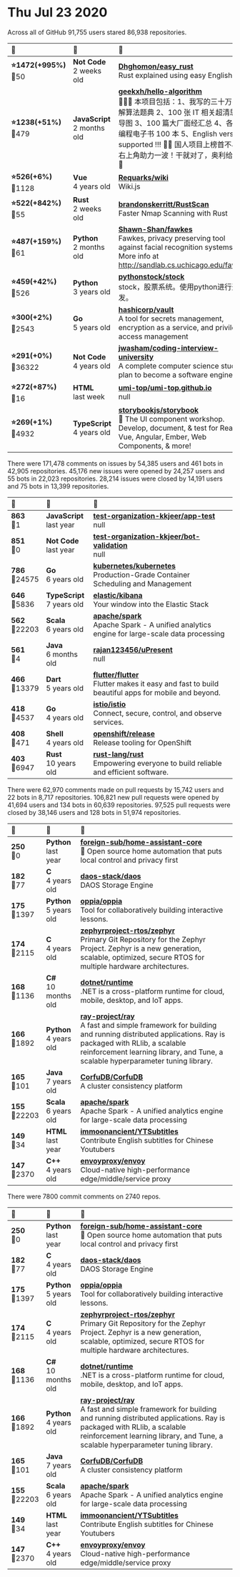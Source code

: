 # Thu Jul 23 2020

Across all of GitHub 91,755 users stared 
86,938 repositories. 

| :page_with_curl: | :calendar: | :page_with_curl: |
| :--- | :--- | :--- |
| **:star:1472(+995%)**<br>:twisted_rightwards_arrows:50 | **Not Code**<br>2 weeks old | **[Dhghomon/easy_rust](https://github.com/Dhghomon/easy_rust)**<br>Rust explained using easy English |
| **:star:1238(+51%)**<br>:twisted_rightwards_arrows:479 | **JavaScript**<br>2 months old | **[geekxh/hello-algorithm](https://github.com/geekxh/hello-algorithm)**<br>🙈🙉🙊 本项目包括：1、我写的三十万字图解算法题典  2、100 张 IT 相关超清思维导图  3、100 篇大厂面经汇总  4、各语言编程电子书 100 本  5、English version supported !!!  🚀🚀 国人项目上榜首不易，右上角助力一波！干就对了，奥利给 ！🚀🚀 |
| **:star:526(+6%)**<br>:twisted_rightwards_arrows:1128 | **Vue**<br>4 years old | **[Requarks/wiki](https://github.com/Requarks/wiki)**<br>Wiki.js | A modern, lightweight and powerful wiki app built on Node.js |
| **:star:522(+842%)**<br>:twisted_rightwards_arrows:55 | **Rust**<br>2 weeks old | **[brandonskerritt/RustScan](https://github.com/brandonskerritt/RustScan)**<br>Faster Nmap Scanning with Rust |
| **:star:487(+159%)**<br>:twisted_rightwards_arrows:61 | **Python**<br>2 months old | **[Shawn-Shan/fawkes](https://github.com/Shawn-Shan/fawkes)**<br>Fawkes, privacy preserving tool against facial recognition systems. More info at http://sandlab.cs.uchicago.edu/fawkes |
| **:star:459(+42%)**<br>:twisted_rightwards_arrows:526 | **Python**<br>3 years old | **[pythonstock/stock](https://github.com/pythonstock/stock)**<br>stock，股票系统。使用python进行开发。 |
| **:star:300(+2%)**<br>:twisted_rightwards_arrows:2543 | **Go**<br>5 years old | **[hashicorp/vault](https://github.com/hashicorp/vault)**<br>A tool for secrets management, encryption as a service, and privileged access management |
| **:star:291(+0%)**<br>:twisted_rightwards_arrows:36322 | **Not Code**<br>4 years old | **[jwasham/coding-interview-university](https://github.com/jwasham/coding-interview-university)**<br>A complete computer science study plan to become a software engineer. |
| **:star:272(+87%)**<br>:twisted_rightwards_arrows:16 | **HTML**<br>last week | **[umi-top/umi-top.github.io](https://github.com/umi-top/umi-top.github.io)**<br>null |
| **:star:269(+1%)**<br>:twisted_rightwards_arrows:4932 | **TypeScript**<br>4 years old | **[storybookjs/storybook](https://github.com/storybookjs/storybook)**<br>📓 The UI component workshop. Develop, document, & test for React, Vue, Angular, Ember, Web Components, & more! |

There were 171,478 comments on issues by 54,385 users and 461 bots in 42,905 repositories.
45,176 new issues were opened by 24,257 users and 55 bots in 22,023 repositories.
28,214 issues were closed by 14,191 users and 75 bots in 13,399 repositories.

| :speech_balloon: | :calendar: | :page_with_curl: |
| :--- | :--- | :--- |
| **863**<br>:twisted_rightwards_arrows:1 | **JavaScript**<br>last year | **[test-organization-kkjeer/app-test](https://github.com/test-organization-kkjeer/app-test)**<br>null |
| **851**<br>:twisted_rightwards_arrows:0 | **Not Code**<br>last year | **[test-organization-kkjeer/bot-validation](https://github.com/test-organization-kkjeer/bot-validation)**<br>null |
| **786**<br>:twisted_rightwards_arrows:24575 | **Go**<br>6 years old | **[kubernetes/kubernetes](https://github.com/kubernetes/kubernetes)**<br>Production-Grade Container Scheduling and Management |
| **646**<br>:twisted_rightwards_arrows:5836 | **TypeScript**<br>7 years old | **[elastic/kibana](https://github.com/elastic/kibana)**<br>Your window into the Elastic Stack |
| **562**<br>:twisted_rightwards_arrows:22203 | **Scala**<br>6 years old | **[apache/spark](https://github.com/apache/spark)**<br>Apache Spark - A unified analytics engine for large-scale data processing |
| **561**<br>:twisted_rightwards_arrows:4 | **Java**<br>6 months old | **[rajan123456/uPresent](https://github.com/rajan123456/uPresent)**<br>null |
| **466**<br>:twisted_rightwards_arrows:13379 | **Dart**<br>5 years old | **[flutter/flutter](https://github.com/flutter/flutter)**<br>Flutter makes it easy and fast to build beautiful apps for mobile and beyond. |
| **418**<br>:twisted_rightwards_arrows:4537 | **Go**<br>4 years old | **[istio/istio](https://github.com/istio/istio)**<br>Connect, secure, control, and observe services. |
| **408**<br>:twisted_rightwards_arrows:471 | **Shell**<br>4 years old | **[openshift/release](https://github.com/openshift/release)**<br>Release tooling for OpenShift |
| **403**<br>:twisted_rightwards_arrows:6947 | **Rust**<br>10 years old | **[rust-lang/rust](https://github.com/rust-lang/rust)**<br>Empowering everyone to build reliable and efficient software. |

There were 62,970 comments made on pull requests by 15,742 users and 22 bots in 8,717 repositories.
106,821 new pull requests were opened by 41,694 users and 134 bots in 60,639 repositories.
97,525 pull requests were closed by 38,146 users and 128 bots in 51,974 repositories.

| :speech_balloon: | :calendar: | :page_with_curl: |
| :--- | :--- | :--- |
| **250**<br>:twisted_rightwards_arrows:0 | **Python**<br>last year | **[foreign-sub/home-assistant-core](https://github.com/foreign-sub/home-assistant-core)**<br>:house_with_garden: Open source home automation that puts local control and privacy first |
| **182**<br>:twisted_rightwards_arrows:77 | **C**<br>4 years old | **[daos-stack/daos](https://github.com/daos-stack/daos)**<br>DAOS Storage Engine |
| **175**<br>:twisted_rightwards_arrows:1397 | **Python**<br>5 years old | **[oppia/oppia](https://github.com/oppia/oppia)**<br>Tool for collaboratively building interactive lessons. |
| **174**<br>:twisted_rightwards_arrows:2115 | **C**<br>4 years old | **[zephyrproject-rtos/zephyr](https://github.com/zephyrproject-rtos/zephyr)**<br>Primary Git Repository for the Zephyr Project. Zephyr is a new generation, scalable, optimized, secure RTOS for multiple hardware architectures. |
| **168**<br>:twisted_rightwards_arrows:1136 | **C#**<br>10 months old | **[dotnet/runtime](https://github.com/dotnet/runtime)**<br>.NET is a cross-platform runtime for cloud, mobile, desktop, and IoT apps. |
| **166**<br>:twisted_rightwards_arrows:1892 | **Python**<br>4 years old | **[ray-project/ray](https://github.com/ray-project/ray)**<br>A fast and simple framework for building and running distributed applications. Ray is packaged with RLlib, a scalable reinforcement learning library, and Tune, a scalable hyperparameter tuning library. |
| **165**<br>:twisted_rightwards_arrows:101 | **Java**<br>7 years old | **[CorfuDB/CorfuDB](https://github.com/CorfuDB/CorfuDB)**<br>A cluster consistency platform |
| **155**<br>:twisted_rightwards_arrows:22203 | **Scala**<br>6 years old | **[apache/spark](https://github.com/apache/spark)**<br>Apache Spark - A unified analytics engine for large-scale data processing |
| **149**<br>:twisted_rightwards_arrows:34 | **HTML**<br>last year | **[immoonancient/YTSubtitles](https://github.com/immoonancient/YTSubtitles)**<br>Contribute English subtitles for Chinese Youtubers |
| **147**<br>:twisted_rightwards_arrows:2370 | **C++**<br>4 years old | **[envoyproxy/envoy](https://github.com/envoyproxy/envoy)**<br>Cloud-native high-performance edge/middle/service proxy |

There were 7800 commit comments on 2740 repos.

| :speech_balloon: | :calendar: | :page_with_curl: |
| :--- | :--- | :--- |
| **250**<br>:twisted_rightwards_arrows:0 | **Python**<br>last year | **[foreign-sub/home-assistant-core](https://github.com/foreign-sub/home-assistant-core)**<br>:house_with_garden: Open source home automation that puts local control and privacy first |
| **182**<br>:twisted_rightwards_arrows:77 | **C**<br>4 years old | **[daos-stack/daos](https://github.com/daos-stack/daos)**<br>DAOS Storage Engine |
| **175**<br>:twisted_rightwards_arrows:1397 | **Python**<br>5 years old | **[oppia/oppia](https://github.com/oppia/oppia)**<br>Tool for collaboratively building interactive lessons. |
| **174**<br>:twisted_rightwards_arrows:2115 | **C**<br>4 years old | **[zephyrproject-rtos/zephyr](https://github.com/zephyrproject-rtos/zephyr)**<br>Primary Git Repository for the Zephyr Project. Zephyr is a new generation, scalable, optimized, secure RTOS for multiple hardware architectures. |
| **168**<br>:twisted_rightwards_arrows:1136 | **C#**<br>10 months old | **[dotnet/runtime](https://github.com/dotnet/runtime)**<br>.NET is a cross-platform runtime for cloud, mobile, desktop, and IoT apps. |
| **166**<br>:twisted_rightwards_arrows:1892 | **Python**<br>4 years old | **[ray-project/ray](https://github.com/ray-project/ray)**<br>A fast and simple framework for building and running distributed applications. Ray is packaged with RLlib, a scalable reinforcement learning library, and Tune, a scalable hyperparameter tuning library. |
| **165**<br>:twisted_rightwards_arrows:101 | **Java**<br>7 years old | **[CorfuDB/CorfuDB](https://github.com/CorfuDB/CorfuDB)**<br>A cluster consistency platform |
| **155**<br>:twisted_rightwards_arrows:22203 | **Scala**<br>6 years old | **[apache/spark](https://github.com/apache/spark)**<br>Apache Spark - A unified analytics engine for large-scale data processing |
| **149**<br>:twisted_rightwards_arrows:34 | **HTML**<br>last year | **[immoonancient/YTSubtitles](https://github.com/immoonancient/YTSubtitles)**<br>Contribute English subtitles for Chinese Youtubers |
| **147**<br>:twisted_rightwards_arrows:2370 | **C++**<br>4 years old | **[envoyproxy/envoy](https://github.com/envoyproxy/envoy)**<br>Cloud-native high-performance edge/middle/service proxy |

